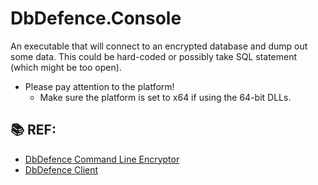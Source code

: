 ﻿# DbDefence.Console

An executable that will connect to an encrypted database and dump out some data. This could be hard-coded
or possibly take SQL statement (which might be too open).

* Please pay attention to the platform!
  * Make sure the platform is set to x64 if using the 64-bit DLLs.

## 📚 REF:

* [DbDefence Command Line Encryptor](https://www.database-encryption.com/support/dbdefence-documentation/using-cmdline.html)
* [DbDefence Client](https://www.database-encryption.com/support/dbdefence-documentation/bclient.html)